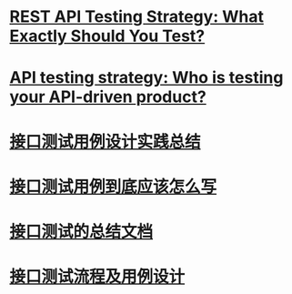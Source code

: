 # [REST API Testing Strategy: What Exactly Should You Test?](https://www.sisense.com/blog/rest-api-testing-strategy-what-exactly-should-you-test/)





# [API testing strategy: Who is testing your API-driven product?](https://apifriends.com/api-management/api-testing-strategy/)





# [接口测试用例设计实践总结](https://www.cnblogs.com/shouke/p/10157811.html)





# [接口测试用例到底应该怎么写](https://testerhome.com/topics/11744)







# [接口测试的总结文档](https://www.cnblogs.com/xiaowenshu/p/10346903.html)



# [接口测试流程及用例设计](https://zhuanlan.zhihu.com/p/73711479)



